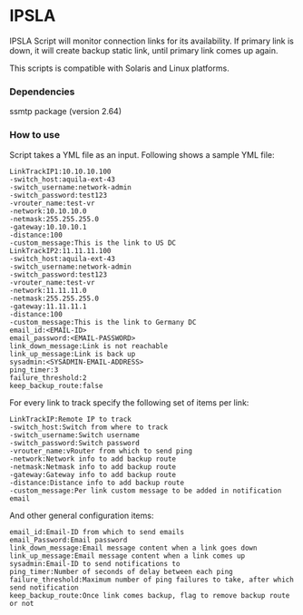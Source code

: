 # IPSLA
IPSLA Script will monitor connection links for its availability. If primary link is down, it will create backup static link, until primary link comes up again.

This scripts is compatible with Solaris and Linux platforms.

### Dependencies
ssmtp package (version 2.64)

### How to use
Script takes a YML file as an input. Following shows a sample YML file:
```
LinkTrackIP1:10.10.10.100
-switch_host:aquila-ext-43
-switch_username:network-admin
-switch_password:test123
-vrouter_name:test-vr
-network:10.10.10.0
-netmask:255.255.255.0
-gateway:10.10.10.1
-distance:100
-custom_message:This is the link to US DC
LinkTrackIP2:11.11.11.100
-switch_host:aquila-ext-43
-switch_username:network-admin
-switch_password:test123
-vrouter_name:test-vr
-network:11.11.11.0
-netmask:255.255.255.0
-gateway:11.11.11.1
-distance:100
-custom_message:This is the link to Germany DC
email_id:<EMAIL-ID>
email_password:<EMAIL-PASSWORD>
link_down_message:Link is not reachable
link_up_message:Link is back up
sysadmin:<SYSADMIN-EMAIL-ADDRESS>
ping_timer:3
failure_threshold:2
keep_backup_route:false
```

For every link to track specify the following set of items per link:
```
LinkTrackIP:Remote IP to track
-switch_host:Switch from where to track
-switch_username:Switch username
-switch_password:Switch password
-vrouter_name:vRouter from which to send ping
-network:Network info to add backup route
-netmask:Netmask info to add backup route
-gateway:Gateway info to add backup route
-distance:Distance info to add backup route
-custom_message:Per link custom message to be added in notification email
```

And other general configuration items:
```
email_id:Email-ID from which to send emails
email_Password:Email password
link_down_message:Email message content when a link goes down
link_up_message:Email message content when a link comes up
sysadmin:Email-ID to send notifications to
ping_timer:Number of seconds of delay between each ping
failure_threshold:Maximum number of ping failures to take, after which send notification
keep_backup_route:Once link comes backup, flag to remove backup route or not
```
